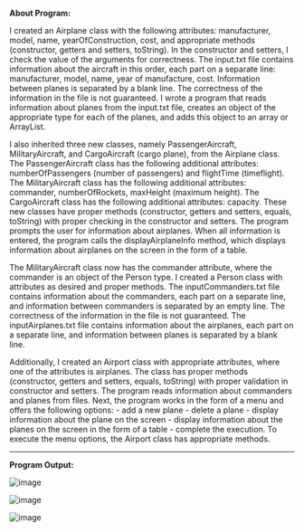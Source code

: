 **About Program:**

I created an Airplane class with the following attributes: manufacturer, model, name, yearOfConstruction, cost, and appropriate methods (constructor, getters and setters, toString). In the constructor and setters, I check the value of the arguments for correctness. The input.txt file contains information about the aircraft in this order, each part on a separate line: manufacturer, model, name, year of manufacture, cost. Information between planes is separated by a blank line. The correctness of the information in the file is not guaranteed. I wrote a program that reads information about planes from the input.txt file, creates an object of the appropriate type for each of the planes, and adds this object to an array or ArrayList. 

I also inherited three new classes, namely PassengerAircraft, MilitaryAircraft, and CargoAircraft (cargo plane), from the Airplane class. The PassengerAircraft class has the following additional attributes: numberOfPassengers (number of passengers) and flightTime (timeflight). The MilitaryAircraft class has the following additional attributes: commander, numberOfRockets, maxHeight (maximum height). The CargoAircraft class has the following additional attributes: capacity. These new classes have proper methods (constructor, getters and setters, equals, toString) with proper checking in the constructor and setters. The program prompts the user for information about airplanes. When all information is entered, the program calls the displayAirplaneInfo method, which displays information about airplanes on the screen in the form of a table.

The MilitaryAircraft class now has the commander attribute, where the commander is an object of the Person type. I created a Person class with attributes as desired and proper methods. The inputCommanders.txt file contains information about the commanders, each part on a separate line, and information between commanders is separated by an empty line. The correctness of the information in the file is not guaranteed. The inputAirplanes.txt file contains information about the airplanes, each part on a separate line, and information between planes is separated by a blank line.

Additionally, I created an Airport class with appropriate attributes, where one of the attributes is airplanes. The class has proper methods (constructor, getters and setters, equals, toString) with proper validation in constructor and setters. The program reads information about commanders and planes from files. Next, the program works in the form of a menu and offers the following options: - add a new plane - delete a plane - display information about the plane on the screen - display information about the planes on the screen in the form of a table - complete the execution. To execute the menu options, the Airport class has appropriate methods.

------------------------------

**Program Output:**

![image](https://github.com/KrvMarina/java_project/assets/142495792/f463849b-9578-4c23-93b7-2501b861a88f)

![image](https://github.com/KrvMarina/java_project/assets/142495792/eb285896-c479-4881-b9fb-4e1953a74b45)

![image](https://github.com/KrvMarina/java_project/assets/142495792/b28fab29-64f8-4f79-a828-fb58e48eebaa)

